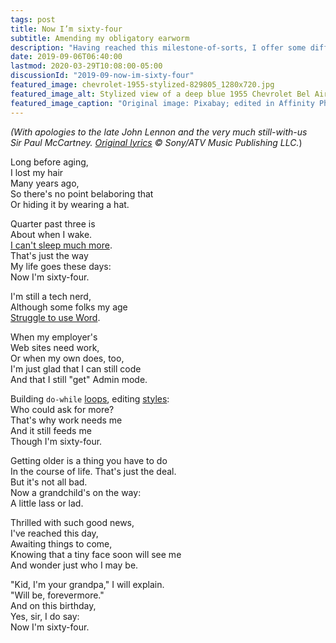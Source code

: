 ```yaml
---
tags: post
title: Now I’m sixty-four
subtitle: Amending my obligatory earworm
description: "Having reached this milestone-of-sorts, I offer some different wording for a Lennon/McCartney classic that suits me today."
date: 2019-09-06T06:40:00
lastmod: 2020-03-29T10:08:00-05:00
discussionId: "2019-09-now-im-sixty-four"
featured_image: chevrolet-1955-stylized-829805_1280x720.jpg
featured_image_alt: Stylized view of a deep blue 1955 Chevrolet Bel Air two-door automobile
featured_image_caption: "Original image: Pixabay; edited in Affinity Photo" # quotation marks to allow colon
---
```


*(With apologies to the late John&nbsp;Lennon and the very much still-with-us Sir&nbsp;Paul&nbsp;McCartney. [Original lyrics](https://en.wikipedia.org/wiki/When_I'm_Sixty-Four) &copy; Sony/ATV Music Publishing LLC.*)

Long before aging,  
I lost my hair  
Many years ago,  
So there's no point belaboring that  
Or hiding it by wearing a hat.

Quarter past three is  
About when I wake.  
[I can't sleep much more](https://www.sleepfoundation.org/articles/aging-and-sleep).  
That's just the way  
My life goes these days:  
Now I'm sixty-four.

I'm still a tech nerd,  
Although some folks my age  
[Struggle to use Word](https://www.dummies.com/software/microsoft-office/office-2019-for-seniors-for-dummies-cheat-sheet/).

When my employer's  
Web sites need work,  
Or when my own does, too,  
I'm just glad that I can still code  
And that I still "get" Admin mode.

Building `do-while` [loops](https://developer.mozilla.org/en-US/docs/Web/JavaScript/Reference/Statements/do...while), editing [styles](https://developer.mozilla.org/en-US/docs/Web/CSS):  
Who could ask for more?  
That's why work needs me  
And it still feeds me  
Though I'm sixty-four.

Getting older is a thing you have to do  
In the course of life. That's just the deal.  
But it's not all bad.  
Now a grandchild's on the way:  
A little lass or lad.

Thrilled with such good news,  
I've reached this day,  
Awaiting things to come,   
Knowing that a tiny face soon will see me  
And wonder just who I may be.

"Kid, I'm your grandpa," I will explain.  
"Will be, forevermore."  
And on this birthday,  
Yes, sir, I do say:  
Now I'm sixty-four.